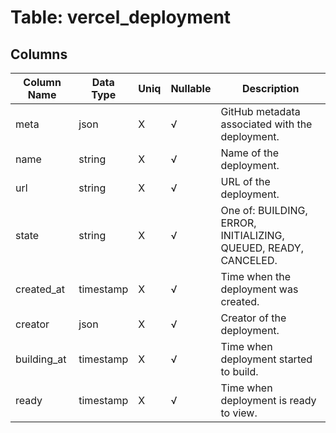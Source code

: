 # Table: vercel_deployment

## Columns 

|  Column Name   |  Data Type  | Uniq | Nullable | Description | 
|  ----  | ----  | ----  | ----  | ---- | 
| meta | json | X | √ | GitHub metadata associated with the deployment. | 
| name | string | X | √ | Name of the deployment. | 
| url | string | X | √ | URL of the deployment. | 
| state | string | X | √ | One of: BUILDING, ERROR, INITIALIZING, QUEUED, READY, CANCELED. | 
| created_at | timestamp | X | √ | Time when the deployment was created. | 
| creator | json | X | √ | Creator of the deployment. | 
| building_at | timestamp | X | √ | Time when deployment started to build. | 
| ready | timestamp | X | √ | Time when deployment is ready to view. | 


